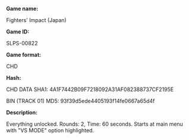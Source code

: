 **Game name:**

Fighters' Impact (Japan)

**Game ID:**

SLPS-00822

**Game format:**

CHD

**Hash:**

CHD DATA SHA1: 4A1F7442B09F7218092A31AF082388737CF2195E

BIN (TRACK 01) MD5: 93f39d5ede4405193f14fe0667a65d4f

**Description:**

Everything unlocked. Rounds: 2, Time: 60 seconds. Starts at main menu with "VS MODE" option highlighted.